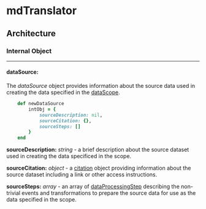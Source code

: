 # mdTranslator

## Architecture

### Internal Object
---
#### dataSource:

The *dataSource* object provides information about the source data used in creating the data specified in the [dataScope](../mdtranslator/dataQuality.md).

````ruby
    def newDataSource
        intObj = {
            sourceDescription: nil,
            sourceCitation: {},
            sourceSteps: []
        }
    end
````

__sourceDescription:__ *string* - a brief description about the source dataset used in creating the data specificed in the scope.

__sourceCitation:__ *object* - a [citation](../mdtranslator/citation.md) object providing information about the source dataset including a link or other access instructions.

__sourceSteps:__ *array* - an array of [dataProcessingStep](../mdtranslator/dataProcessingStep.md) describing the non-trivial events and transformations to prepare the source data for use as the data specified in the scope.
